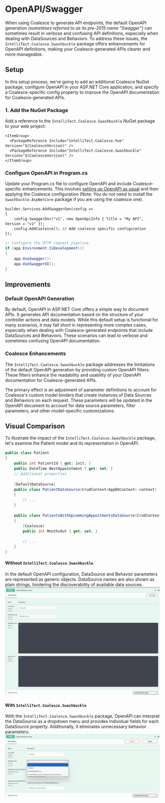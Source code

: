 # OpenAPI/Swagger

When using Coalesce to generate API endpoints, the default OpenAPI generation _(sometimes referred to as its pre-2015 name "Swagger")_ can sometimes result in verbose and confusing API definitions, especially when dealing with DataSources and Behaviors. To address these issues, the `IntelliTect.Coalesce.Swashbuckle` package offers enhancements for OpenAPI definitions, making your Coalesce-generated APIs clearer and more manageable.

## Setup

In this setup process, we're going to add an additional Coalesce NuGet package, configure OpenAPI in your ASP.NET Core application, and specify a Coalesce-specific config property to improve the OpenAPI documentation for Coalesce-generated APIs.

### 1. Add the NuGet Package

Add a reference to the `IntelliTect.Coalesce.Swashbuckle` NuGet package to your web project:

```xml:no-line-numbers{3}
<ItemGroup>
  <PackageReference Include="IntelliTect.Coalesce.Vue" Version="$(CoalesceVersion)" />
  <PackageReference Include="IntelliTect.Coalesce.Swashbuckle" Version="$(CoalesceVersion)" />
</ItemGroup>
```

### Configure OpenAPI in Program.cs

Update your Program.cs file to configure OpenAPI and include Coalesce-specific enhancements. This involves [setting up OpenAPI as usual](https://learn.microsoft.com/en-us/aspnet/core/tutorials/getting-started-with-swashbuckle?view=aspnetcore-8.0&tabs=visual-studio) and then applying the Coalesce configuration (Note: You do not need to install the `Swashbuckle.AspNetCore` package if you are using the coalesce one).

```c#:no-line-numbers
builder.Services.AddSwaggerGen(config =>
{
    config.SwaggerDoc("v1", new OpenApiInfo { Title = "My API", Version = "v1" });
    config.AddCoalesce(); // Add coalesce specific configuration
});
```

```c#
// Configure the HTTP request pipeline.
if (app.Environment.IsDevelopment())
{
    app.UseSwagger();
    app.UseSwaggerUI();
}
```

## Improvements

### Default OpenAPI Generation

By default, OpenAPI in ASP.NET Core offers a simple way to document APIs. It generates API documentation based on the structure of your controller actions and data models. While this default setup is functional for many scenarios, it may fall short in representing more complex cases, especially when dealing with Coalesce-generated endpoints that include DataSources and Behaviors. These scenarios can lead to verbose and sometimes confusing OpenAPI documentation.

### Coalesce Enhancements

The `IntelliTect.Coalesce.Swashbuckle` package addresses the limitations of the default OpenAPI generation by providing custom OpenAPI filters. These filters enhance the readability and usability of your OpenAPI documentation for Coalesce-generated APIs.

The primary effect is an adjustment of parameter definitions to account for Coalesce's custom model binders that create instances of Data Sources and Behaviors on each request. These parameters will be updated in the OpenAPI document to account for data source parameters, filter parameters, and other model-specific customizations.

## Visual Comparison 

To illustrate the impact of the `IntelliTect.Coalesce.Swashbuckle` package, let's examine the Patient model and its representation in OpenAPI.

```c#
public class Patient
{
    public int PatientId { get; init; }
    public DateTime NextAppointment { get; set; }
    // Additional properties

    [DefaultDataSource]
    public class PatientDataSource(CrudContext<AppDbContext> context) : StandardDataSource<Patient, AppDbContext>(context)
    {
        // ...
    }

    public class PatientsWithUpcommingAppoitmentsDataSource(CrudContext<AppDbContext> context) : StandardDataSource<Patient, AppDbContext>(context)
    {
        [Coalesce]
        public int MonthsOut { get; set; }

        // ...
    }
}
```

#### Without `IntelliTect.Coalesce.Swashbuckle`
In the default OpenAPI configuration, DataSource and Behavior parameters are represented as generic objects. DataSource names are also shown as plain strings, hindering the discoverability of available data sources.
![](./coalesce-swashbuckle-without.jpg)

#### With `IntelliTect.Coalesce.Swashbuckle`
With the `IntelliTect.Coalesce.Swashbuckle` package, OpenAPI can interpret the DataSource as a dropdown menu and provides individual fields for each DataSource property. Additionally, it eliminates unnecessary behavior parameters.
![](./coalesce-swashbuckle-with.jpg)